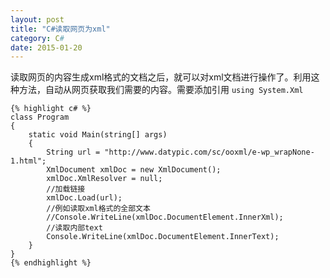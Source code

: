 ```yaml
---
layout: post
title: "C#读取网页为xml"
category: C#
date: 2015-01-20
---
```


读取网页的内容生成xml格式的文档之后，就可以对xml文档进行操作了。利用这种方法，自动从网页获取我们需要的内容。需要添加引用 `using System.Xml`

<!-- more -->

	{% highlight c# %}
    class Program
    {
        static void Main(string[] args)
        {
            String url = "http://www.datypic.com/sc/ooxml/e-wp_wrapNone-1.html";
            XmlDocument xmlDoc = new XmlDocument();
            xmlDoc.XmlResolver = null;
			//加载链接
            xmlDoc.Load(url);
            //例如读取xml格式的全部文本
            //Console.WriteLine(xmlDoc.DocumentElement.InnerXml);
            //读取内部text
            Console.WriteLine(xmlDoc.DocumentElement.InnerText);
        }
    }
	{% endhighlight %}
